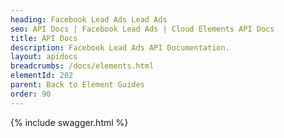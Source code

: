 ```yaml
---
heading: Facebook Lead Ads Lead Ads
seo: API Docs | Facebook Lead Ads | Cloud Elements API Docs
title: API Docs
description: Facebook Lead Ads API Documentation.
layout: apidocs
breadcrumbs: /docs/elements.html
elementId: 202
parent: Back to Element Guides
order: 90
---
```


{% include swagger.html %}
